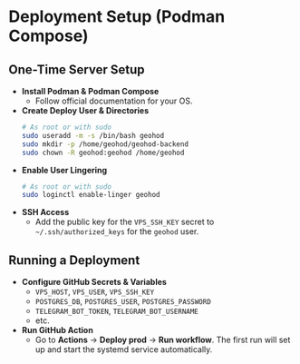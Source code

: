 # Deployment Setup (Podman Compose)

## One-Time Server Setup
- **Install Podman & Podman Compose**
  - Follow official documentation for your OS.
- **Create Deploy User & Directories**
  ```bash
  # As root or with sudo
  sudo useradd -m -s /bin/bash geohod
  sudo mkdir -p /home/geohod/geohod-backend
  sudo chown -R geohod:geohod /home/geohod
  ```
- **Enable User Lingering**
  ```bash
  # As root or with sudo
  sudo loginctl enable-linger geohod
  ```
- **SSH Access**
  - Add the public key for the `VPS_SSH_KEY` secret to `~/.ssh/authorized_keys` for the `geohod` user.

## Running a Deployment
- **Configure GitHub Secrets & Variables**
  - `VPS_HOST`, `VPS_USER`, `VPS_SSH_KEY`
  - `POSTGRES_DB`, `POSTGRES_USER`, `POSTGRES_PASSWORD`
  - `TELEGRAM_BOT_TOKEN`, `TELEGRAM_BOT_USERNAME`
  - etc.
- **Run GitHub Action**
  - Go to **Actions** -> **Deploy prod** -> **Run workflow**. The first run will set up and start the systemd service automatically.